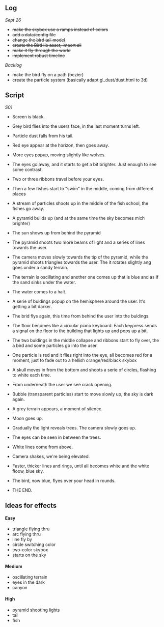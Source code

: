 ## Log

*Sept 26*
- ~~make the skybox use a ramps instead of colors~~
- ~~add a data/config file~~
- ~~change the bird tail model~~
- ~~create the Bird lib asset, import all~~
- ~~make it fly through the world~~
- ~~implement robust timeline~~

*Backlog*

- make the bird fly on a path (bezier)
- create the particle system (basically adapt gl_dust/dust.html to 3d)

## Script

*S01*
- Screen is black. 
- Grey bird flies into the users face, in the last moment turns left.
- Particle dust falls from his tail.


- Red eye appear at the horizon, then goes away. 
- More eyes popup, moving slightly like wolves.
- The eyes go away, and it starts to get a bit brighter. Just enough to see some contrast.
- Two or three ribbons travel before your eyes. 
- Then a few fishes start to "swim" in the middle, coming from different places
- A stream of particles shoots up in the middle of the fish school, the fishes go away.
- A pyramid builds up (and at the same time the sky becomes mich brighter)
- The sun shows up from behind the pyramid
- The pyramid shoots two more beams of light and a series of lines towards the user.
- The camera moves slowly towards the tip of the pyramid, while the pyramid shoots triangles towards the user. The it rotates slightly ang goes under a sandy terrain.
- The terrain is oscillating and another one comes up that is blue and as if the sand sinks under the water.
- The water comes to a halt.
- A serie of buldings popup on the hemisphere around the user. It's getting a bit darker.
- The brid flys again, this time from behind the user into the buldings.
- The floor becomes like a circular piano keyboard. Each keypress sends a signal on the floor to the building that lights up and pops up a bit.
- The two buldings in the middle collapse and ribbons start to fly over, the a bird and some particles go into the user. 
- One particle is red and it flies right into the eye, all becomes red for a moment, just to fade out to a hellish orange/red/black skybox
- A skull moves in from the bottom and shoots a serie of circles, flashing to white each time.
- From underneath the user we see crack opening. 
- Bubble (transparent particles) start to move slowly up, the sky is dark again.
- A grey terrain appears, a moment of silence. 
- Moon goes up.
- Gradually the light reveals trees. The camera slowly goes up. 
- The eyes can be seen in between the trees.
- White lines come from above.
- Camera shakes, we're being elevated. 
- Faster, thicker lines and rings, until all becomes white and the white floow, blue sky.
- The bird, now blue, flyes over your head in rounds. 
- THE END.

## Ideas for effects

#### Easy
- triangle flying thru
- arc flying thru
- line fly by
- circle switching color
- two-color skybox
- starts on the sky

#### Medium
- oscillating terrain
- eyes in the dark
- canyon

#### High
- pyramid shooting lights
- tail
- fish